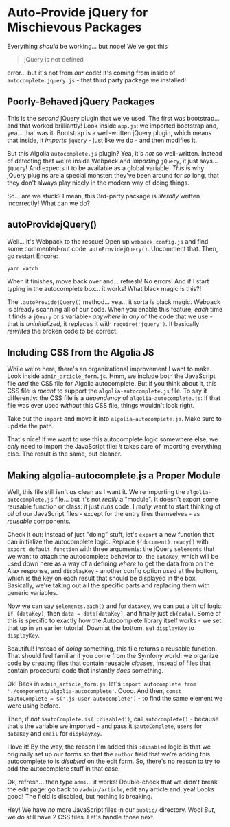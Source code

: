 # Auto-Provide jQuery for Mischievous Packages

Everything *should* be working... but nope! We've got this

> jQuery is not defined

error... but it's not from *our* code! It's coming from inside of
`autocomplete.jquery.js` - that third party package we installed!

## Poorly-Behaved jQuery Packages

This is the *second* jQuery plugin that we've used. The first was bootstrap...
and that worked brilliantly! Look inside `app.js`: we imported bootstrap and,
yea... that was it. Bootstrap is a well-written jQuery plugin, which means that
inside, it *imports* `jquery` - just like we do - and then modifies it.

But this Algolia `autocomplete.js` plugin? Yea, it's *not* so well-written. Instead
of detecting that we're inside Webpack and *importing* `jQuery`, it just says...
`jQuery`! And expects it to be available as a global variable. *This* is why
jQuery plugins are a special monster: they've been around for *so* long, that they
don't always play nicely in the modern way of doing things.

So... are we stuck? I mean, this 3rd-party package is *literally* written incorrectly!
What can we do?

## autoProvidejQuery()

Well... it's Webpack to the rescue! Open up `webpack.config.js` and find some
commented-out code: `autoProvidejQuery()`. Uncomment that. Then, go restart Encore:

```terminal-silent
yarn watch
```

When it finishes, move back over and... refresh! No errors! And if I start typing
in the autocomplete box... it works! What black magic is this?!

The `.autoProvidejQuery()` method... yea... it sorta *is* black magic. Webpack is
already scanning all of our code. When you enable this feature, *each* time it finds
a `jQuery` or `$` variable- *anywhere* in *any* of the code that we use - that is
*uninitialized*, it replaces it with `require('jquery')`. It basically *rewrites*
the broken code to be correct.

## Including CSS from the Algolia JS

While we're here, there's an organizational improvement I want to make. Look inside
`admin_article_form.js`. Hmm, we include both the JavaScript file *and* the CSS
file for Algolia autocomplete. But if you think about it, this CSS file is *meant*
to support the `algolia-autocomplete.js` file. To say it differently: the CSS
file is a *dependency* of `algolia-autocomplete.js`: if that file was ever used
*without* this CSS file, things wouldn't look right.

Take out the `import` and move it into `algolia-autocomplete.js`. Make sure to
update the path.

That's nice! If we want to use this autocomplete logic somewhere else, we *only*
need to import the JavaScript file: *it* takes care of importing everything else.
The result is the same, but cleaner.

## Making algolia-autocomplete.js a Proper Module

Well, this file still isn't *as* clean as I want it. We're importing the
`algolia-autocomplete.js` file... but it's not *really* a "module". It doesn't
export some reusable function or class: it just *runs* code. I *really* want to
start thinking of *all* of our JavaScript files - except for the entry files
themselves - as *reusable* components.

Check it out: instead of just "doing" stuff, let's `export` a new function that
can initialize the autocomplete logic. Replace `$(document).ready()` with
`export default function` with three arguments: the jQuery `$elements` that we
want to attach the autocomplete behavior to, the `dataKey`, which will be used
down here as a way of a defining *where* to get the data from on the Ajax
response, and `displayKey` - another config option used at the bottom, which is
the key on each result that should be displayed in the box. Basically, we're taking
out all the specific parts and replacing them with generic variables.

Now we can say `$elements.each()` and for `dataKey`, we can put a bit of logic:
`if (dataKey)`, then `data = data[dataKey]`, and finally just `cb(data)`. Some of
this is specific to exactly how the Autocomplete library itself works - we set
that up in an earlier tutorial. Down at the bottom, set `displayKey` to `displayKey`.

Beautiful! Instead of *doing* something, this file returns a reusable function.
That should feel familiar if you come from the Symfony world: we organize code
by creating files that contain reusable *classes*, instead of files that contain
procedural code that instantly *does* something.

Ok! Back in `admin_article_form.js`, let's
`import autocomplete from './components/algolia-autocomplete'`. Oooo. And then,
`const $autoComplete = $('.js-user-autocomplete')` - to find the same element
we were using before.

Then, if *not* `$autoComplete.is(':disabled')`, call `autocomplete()` - because
that's the variable we imported - and pass it `$autoComplete`, `users` for
`dataKey` and `email` for `displayKey`.

I love it! By the way, the reason I'm added this `:disabled` logic is that we
originally set up our forms so that the `author` field that we're adding this
autocomplete to is *disabled* on the edit form. So, there's no reason to try to
add the autocomplete stuff in that case.

Ok, refresh... then type `admi`... it works! Double-check that we didn't break
the edit page: go back to `/admin/article`, edit any article and, yea! Looks good!
The field is disabled, but nothing is breaking.

Hey! We have *no* more JavaScript files in our `public/` directory. Woo! *But*,
we *do* still have 2 CSS files. Let's handle those next.

